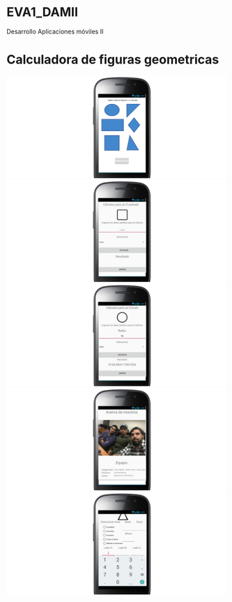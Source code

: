 # EVA1_DAMII
Desarrollo Aplicaciones móviles II

<!DOCTYPE html>
<html>
  <head>
    <meta charset="utf-8">
    <title>Mi pagina de prueba</title>
  </head>
  <body>
    <h1>Calculadora de figuras geometricas</h1>
    <div align="center">
      <img src="mockup1.png" alt="portada">
    </div>
    <div align="center">
      <img src="mockup2.png" alt="portada">
    </div>
    <div align="center">
      <img src="mockup3.png" alt="portada">
    </div>
    <div align="center">
      <img src="mockup4.png" alt="portada">
    </div>
    <div align="center">
      <img src="mockup5.png" alt="portada">
    </div>
  </body>
</html>

